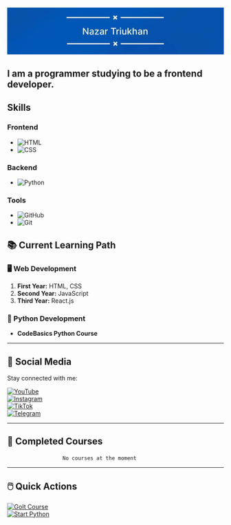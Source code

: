 ![header](https://github.com/Nazar-Triukhan/Nazar-Triukhan/blob/main/image/photo_2025-01-14_12-27-39.jpg)

## I am a programmer studying to be a frontend developer.
## Skills
### Frontend
- ![HTML](https://img.shields.io/badge/-HTML-E34F26?style=flat-square&logo=html5&logoColor=white)
- ![CSS](https://img.shields.io/badge/-CSS-1572B6?style=flat-square&logo=css3&logoColor=white)

### Backend
- ![Python](https://img.shields.io/badge/-Python-3776AB?style=flat-square&logo=python&logoColor=white)

### Tools
- ![GitHub](https://img.shields.io/badge/-GitHub-181717?style=flat-square&logo=github&logoColor=white)
- ![Git](https://img.shields.io/badge/-Git-F05032?style=flat-square&logo=git&logoColor=white)

## 📚 Current Learning Path

### 🖥️ Web Development
1. **First Year:** HTML, CSS
2. **Second Year:** JavaScript
3. **Third Year:** React.js

### 🐍 Python Development
- **CodeBasics Python Course**


---

## 🔗 Social Media
Stay connected with me:

[![YouTube](https://img.shields.io/badge/YouTube-FF0000?style=for-the-badge&logo=youtube&logoColor=white)](https://www.youtube.com/your-channel)  
[![Instagram](https://img.shields.io/badge/Instagram-E4405F?style=for-the-badge&logo=instagram&logoColor=white)](https://www.instagram.com/your-profile)  
[![TikTok](https://img.shields.io/badge/TikTok-000000?style=for-the-badge&logo=tiktok&logoColor=white)](https://www.tiktok.com/@your-profile)  
[![Telegram](https://img.shields.io/badge/Telegram-26A5E4?style=for-the-badge&logo=telegram&logoColor=white)](https://t.me/your-profile)

---

## 🌟 Completed Courses

                      No courses at the moment
<!-- - **[Учабо HTML & CSS](https://example.com):** Basics of web development with HTML and CSS.
- **[CodeBasics Python](https://example.com):** Python for beginners, focusing on problem-solving and automation. -->

---

## 🖱️ Quick Actions
[![GoIt Course](https://img.shields.io/badge/GoITeens-blue?style=for-the-badge)](https://goiteens.com/)  
[![Start Python](https://img.shields.io/badge/CodeBasics-orange?style=for-the-badge)](https://code-basics.com/ru/languages/python)  